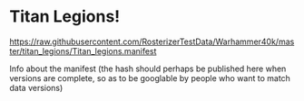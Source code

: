 # Titan Legions!

https://raw.githubusercontent.com/RosterizerTestData/Warhammer40k/master/titan_legions/Titan_legions.manifest

Info about the manifest (the hash should perhaps be published here when versions are complete, so as to be googlable by people who want to match data versions)
